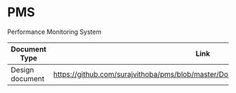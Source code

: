 # PMS
Performance Monitoring System

Document Type | Link
------------ | -------------
Design document | https://github.com/surajvithoba/pms/blob/master/Doc/PMS%20Design%20Document.pdf
